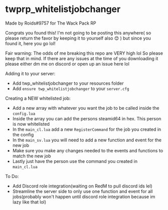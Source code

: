 # twprp_whitelistjobchanger
 Made by Roids#9757 for The Wack Pack RP



Congrats you found this! I'm not going to be posting this anywhere( so please return the favor by keeping it to yourself also 😊 ) but since you found it, here you go lol! 

Fair warning: The odds of me breaking this repo are VERY high lol So please keep that in mind. If there are any issues at the time of you downloading it please either dm me on discord or open up an issue here lol


Adding it to your server:
- Add twp_whitelistjobchanger to your resources folder
- Add `ensure twp_whitelistjobchanger` to your `server.cfg`

Creating a NEW whitelisted job:
- Add a new array with whatever you want the job to be called inside the `config.lua`
- Inside the array you can add the persons steamid64 in hex. This person is now whitelisted
- In the `main_cl.lua` add a new `RegisterCommand` for the job you created in the config
- In the `main_sv.lua` you will need to add a new function and event for the new job
- Make sure you make any changes needed to the events and functions to match the new job
- Lastly just have the person use the command you created in `main_cl.lua`


To Do:
- Add Discord role integration(waiting on RedM to pull discord ids lel)
- Streamline the server side to only use one function and event for all jobs(probably won't happen until discord role integration because im lazy like that lol)
